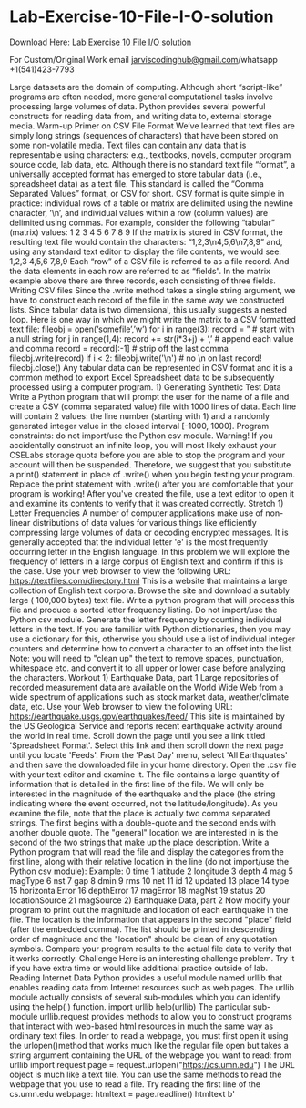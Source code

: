 # Lab-Exercise-10-File-I-O-solution

Download Here: [Lab Exercise 10 File I/O solution](https://jarviscodinghub.com/assignment/lab-exercise-10-file-i-o-solution/)

For Custom/Original Work email jarviscodinghub@gmail.com/whatsapp +1(541)423-7793

Large datasets are the domain of computing. Although short “script-like” programs are often needed, more general computational tasks involve processing large volumes of data. Python provides several powerful constructs for reading data from, and writing data to, external storage media. Warm-up Primer on CSV File Format We’ve learned that text files are simply long strings (sequences of characters) that have been stored on some non-volatile media. Text files can contain any data that is representable using characters: e.g., textbooks, novels, computer program source code, lab data, etc. Although there is no standard text file “format”, a universally accepted format has emerged to store tabular data (i.e., spreadsheet data) as a text file. This standard is called the “Comma Separated Values” format, or CSV for short.
CSV format is quite simple in practice: individual rows of a table or matrix are delimited using the newline character, ‘\n’, and individual values within a row (column values) are delimited using commas. For example, consider the following “tabular” (matrix) values: 1 2 3 4 5 6 7 8 9 If the matrix is stored in CSV format, the resulting text file would contain the characters: “1,2,3\n4,5,6\n7,8,9” and, using any standard text editor to display the file contents, we would see: 1,2,3 4,5,6 7,8,9 Each “row” of a CSV file is referred to as a file record. And the data elements in each row are referred to as “fields”. In the matrix example above there are three records, each consisting of three fields.
Writing CSV files Since the .write method takes a single string argument, we have to construct each record of the file in the same way we constructed lists. Since tabular data is two dimensional, this usually suggests a nested loop. Here is one way in which we might write the matrix to a CSV formatted text file: fileobj = open(‘somefile’,’w’) for i in range(3): record = ” # start with a null string for j in range(1,4): record += str(i*3+j) + ‘,’ # append each value and comma record = record[:-1] # strip off the last comma
fileobj.write(record) if i < 2: fileobj.write('\n') # no \n on last record! fileobj.close() Any tabular data can be represented in CSV format and it is a common method to export Excel Spreadsheet data to be subsequently processed using a computer program. 1) Generating Synthetic Test Data Write a Python program that will prompt the user for the name of a file and create a CSV (comma separated value) file with 1000 lines of data. Each line will contain 2 values: the line number (starting with 1) and a randomly generated integer value in the closed interval [-1000, 1000]. Program constraints: do not import/use the Python csv module. Warning! If you accidentally construct an infinite loop, you will most likely exhaust your CSELabs storage quota before you are able to stop the program and your account will then be suspended. Therefore, we suggest that you substitute a print() statement in place of .write() when you begin testing your program. Replace the print statement with .write() after you are comfortable that your program is working! After you've created the file, use a text editor to open it and examine its contents to verify that it was created correctly. Stretch 1) Letter Frequencies A number of computer applications make use of non-linear distributions of data values for various things like efficiently compressing large volumes of data or decoding encrypted messages. It is generally accepted that the individual letter 'e' is the most frequently occurring letter in the English language. In this problem we will explore the frequency of letters in a large corpus of English text and confirm if this is the case. Use your web browser to view the following URL: https://textfiles.com/directory.html This is a website that maintains a large collection of English text corpora. Browse the site and download a suitably large ( 100,000 bytes) text file. Write a python program that will process this file and produce a sorted letter frequency listing. Do not import/use the Python csv module. Generate the letter frequency by counting individual letters in the text. If you are familiar with Python dictionaries, then you may use a dictionary for this, otherwise you should use a list of individual integer counters and determine how to convert a character to an offset into the list. Note: you will need to "clean up" the text to remove spaces, punctuation, whitespace etc. and convert it to all upper or lower case before analyzing the characters. Workout 1) Earthquake Data, part 1 Large repositories of recorded measurement data are available on the World Wide Web from a wide spectrum of applications such as stock market data, weather/climate data, etc. Use your Web browser to view the following URL: https://earthquake.usgs.gov/earthquakes/feed/ This site is maintained by the US Geological Service and reports recent earthquake activity around the world in real time. Scroll down the page until you see a link titled 'Spreadsheet Format'. Select this link and then scroll down the next page until you locate 'Feeds'. From the 'Past Day' menu, select 'All Earthquates' and then save the downloaded file in your home directory. Open the .csv file with your text editor and examine it. The file contains a large quantity of information that is detailed in the first line of the file. We will only be interested in the magnitude of the earthquake and the place (the string indicating where the event occurred, not the latitude/longitude). As you examine the file, note that the place is actually two comma separated strings. The first begins with a double-quote and the second ends with another double quote. The "general" location we are interested in is the second of the two strings that make up the place description. Write a Python program that will read the file and display the categories from the first line, along with their relative location in the line (do not import/use the Python csv module): Example: 0 time 1 latitude 2 longitude 3 depth 4 mag 5 magType 6 nst 7 gap 8 dmin 9 rms 10 net 11 id 12 updated 13 place 14 type 15 horizontalError 16 depthError 17 magError 18 magNst 19 status 20 locationSource 21 magSource 2) Earthquake Data, part 2 Now modify your program to print out the magnitude and location of each earthquake in the file. The location is the information that appears in the second "place" field (after the embedded comma). The list should be printed in descending order of magnitude and the "location" should be clean of any quotation symbols. Compare your program results to the actual file data to verify that it works correctly. Challenge Here is an interesting challenge problem. Try it if you have extra time or would like additional practice outside of lab. Reading Internet Data Python provides a useful module named urllib that enables reading data from Internet resources such as web pages. The urllib module actually consists of several sub-modules which you can identify using the help( ) function. import urllib help(urllib) The particular sub-module urllib.request provides methods to allow you to construct programs that interact with web-based html resources in much the same way as ordinary text files. In order to read a webpage, you must first open it using the urlopen()method that works much like the regular file open but takes a string argument containing the URL of the webpage you want to read: from urllib import request page = request.urlopen("https://cs.umn.edu") The URL object is much like a text file. You can use the same methods to read the webpage that you use to read a file. Try reading the first line of the cs.umn.edu webpage: htmltext = page.readline() htmltext b'
